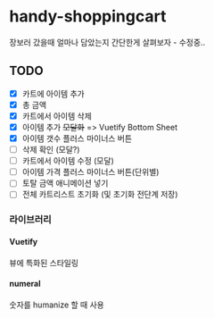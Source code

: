 # handy-shoppingcart

장보러 갔을때 얼마나 담았는지 간단한게 살펴보자 - 수정중..

## TODO

- [x] 카트에 아이템 추가
- [x] 총 금액
- [x] 카트에서 아이템 삭제
- [x] 아이템 추가 ~~모달화~~ => Vuetify Bottom Sheet
- [x] 아이템 갯수 플러스 마이너스 버튼
- [ ] 삭제 확인 (모달?)
- [ ] 카트에서 아이템 수정 (모달)
- [ ] 아이템 가격 플러스 마이너스 버튼(단위별)
- [ ] 토탈 금액 애니메이션 넣기
- [ ] 전체 카트리스트 초기화 (및 초기화 전단계 저장)

### 라이브러리

#### Vuetify

뷰에 특화된 스타일링

#### numeral

숫자를 humanize 할 때 사용
